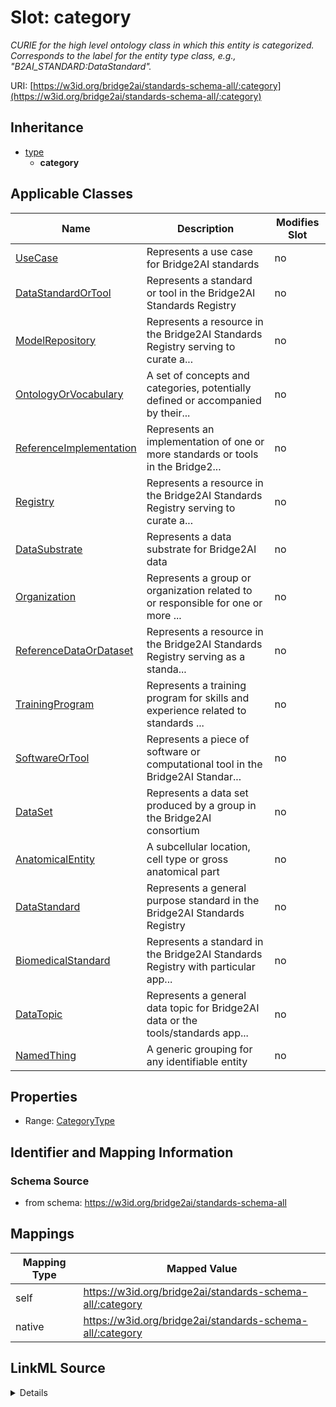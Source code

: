 

# Slot: category


_CURIE for the high level ontology class in which this entity is categorized. Corresponds to the label for the entity type class, e.g., "B2AI_STANDARD:DataStandard"._





URI: [https://w3id.org/bridge2ai/standards-schema-all/:category](https://w3id.org/bridge2ai/standards-schema-all/:category)




## Inheritance

* [type](type.md)
    * **category**






## Applicable Classes

| Name | Description | Modifies Slot |
| --- | --- | --- |
| [UseCase](UseCase.md) | Represents a use case for Bridge2AI standards |  no  |
| [DataStandardOrTool](DataStandardOrTool.md) | Represents a standard or tool in the Bridge2AI Standards Registry |  no  |
| [ModelRepository](ModelRepository.md) | Represents a resource in the Bridge2AI Standards Registry serving to curate a... |  no  |
| [OntologyOrVocabulary](OntologyOrVocabulary.md) | A set of concepts and categories, potentially defined or accompanied by their... |  no  |
| [ReferenceImplementation](ReferenceImplementation.md) | Represents an implementation of one or more standards or tools in the Bridge2... |  no  |
| [Registry](Registry.md) | Represents a resource in the Bridge2AI Standards Registry serving to curate a... |  no  |
| [DataSubstrate](DataSubstrate.md) | Represents a data substrate for Bridge2AI data |  no  |
| [Organization](Organization.md) | Represents a group or organization related to or responsible for one or more ... |  no  |
| [ReferenceDataOrDataset](ReferenceDataOrDataset.md) | Represents a resource in the Bridge2AI Standards Registry serving as a standa... |  no  |
| [TrainingProgram](TrainingProgram.md) | Represents a training program for skills and experience related to standards ... |  no  |
| [SoftwareOrTool](SoftwareOrTool.md) | Represents a piece of software or computational tool in the Bridge2AI Standar... |  no  |
| [DataSet](DataSet.md) | Represents a data set produced by a group in the Bridge2AI consortium |  no  |
| [AnatomicalEntity](AnatomicalEntity.md) | A subcellular location, cell type or gross anatomical part |  no  |
| [DataStandard](DataStandard.md) | Represents a general purpose standard in the Bridge2AI Standards Registry |  no  |
| [BiomedicalStandard](BiomedicalStandard.md) | Represents a standard in the Bridge2AI Standards Registry with particular app... |  no  |
| [DataTopic](DataTopic.md) | Represents a general data topic for Bridge2AI data or the tools/standards app... |  no  |
| [NamedThing](NamedThing.md) | A generic grouping for any identifiable entity |  no  |







## Properties

* Range: [CategoryType](CategoryType.md)





## Identifier and Mapping Information







### Schema Source


* from schema: https://w3id.org/bridge2ai/standards-schema-all




## Mappings

| Mapping Type | Mapped Value |
| ---  | ---  |
| self | https://w3id.org/bridge2ai/standards-schema-all/:category |
| native | https://w3id.org/bridge2ai/standards-schema-all/:category |




## LinkML Source

<details>
```yaml
name: category
description: CURIE for the high level ontology class in which this entity is categorized.
  Corresponds to the label for the entity type class, e.g., "B2AI_STANDARD:DataStandard".
from_schema: https://w3id.org/bridge2ai/standards-schema-all
rank: 1000
is_a: type
domain: NamedThing
designates_type: true
alias: category
domain_of:
- NamedThing
range: category_type

```
</details>